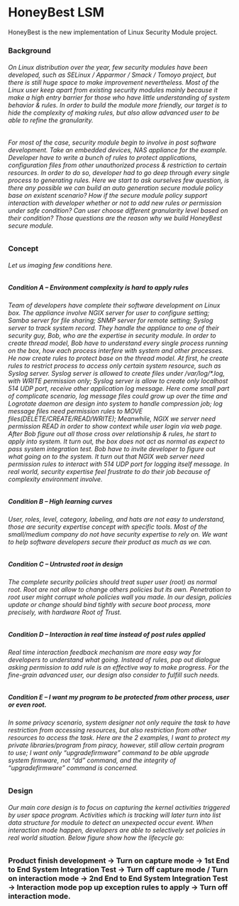 # HoneyBest LSM
HoneyBest is the new implementation of Linux Security Module project. 
### Background
###### On Linux distribution over the year, few security modules have been developed, such as SELinux / Apparmor / Smack / Tomoyo project, but there is still huge space to make improvement nevertheless. Most of the Linux user keep apart from existing security modules mainly because it make a high entry barrier for those who have little understanding of system behavior & rules. In order to build the module more friendly, our target is to hide the complexity of making rules, but also allow advanced user to be able to refine the granularity. 
###### For most of the case, security module begin to involve in post software development. Take an embedded devices, NAS appliance for the example. Developer have to write a bunch of rules to protect applications, configuration files from other unauthorized process & restriction to certain resources. In order to do so, developer had to go deep through every single process to generating rules. Here we start to ask ourselves few question, is there any possible we can build an auto generation secure module policy base on existent scenario? How if the secure module policy support interaction with developer whether or not to add new rules or permission under safe condition? Can user choose different granularity level based on their condition? Those questions are the reason why we build HoneyBest secure module.
### Concept
###### Let us imaging few conditions here. 
##### Condition A – Environment complexity is hard to apply rules
###### Team of developers have complete their software development on Linux box. The appliance involve NGIX server for user to configure setting; Samba server for file sharing; SNMP server for remote setting; Syslog server to track system record. They handle the appliance to one of their security guy, Bob, who are the expertise in security module. In order to create thread model, Bob have to understand every single process running on the box, how each process interfere with system and other processes. He now create rules to protect base on the thread model. At first, he create rules to restrict process to access only certain system resource, such as Syslog server. Syslog server is allowed to create files under /var/log/*.log, with WRITE permission only; Syslog server is allow to create only localhost 514 UDP port, receive other application log message. Here come small part of complicate scenario, log message files could grow up over the time and Logrotate daemon are design into system to handle compression job; log message files need permission rules to MOVE files(DELETE/CREATE/READ/WRITE); Meanwhile, NGIX we server need permission READ in order to show context while user login via web page. After Bob figure out all those cross over relationship & rules, he start to apply into system. It turn out, the box does not act as normal as expect to pass system integration test. Bob have to invite developer to figure out what going on to the system. It turn out that NGIX web server need permission rules to interact with 514 UDP port for logging itself message. In real world, security expertise feel frustrate to do their job because of complexity environment involve.
##### Condition B – High learning curves
###### User, roles, level, category, labeling, and hats are not easy to understand, those are security expertise concept with specific tools. Most of the small/medium company do not have security expertise to rely on. We want to help software developers secure their product as much as we can.
##### Condition C – Untrusted root in design
###### The complete security policies should treat super user (root) as normal root. Root are not allow to change others policies but its own. Penetration to root user might corrupt whole policies wall you made. In our design, policies update or change should bind tightly with secure boot process, more precisely, with hardware Root of Trust.
##### Condition D – Interaction in real time instead of post rules applied
###### Real time interaction feedback mechanism are more easy way for developers to understand what going. Instead of rules, pop out dialogue asking permission to add rule is an effective way to make progress. For the fine-grain advanced user, our design also consider to fulfill such needs.
##### Condition E – I want my program to be protected from other process, user or even root.
###### In some privacy scenario, system designer not only require the task to have restriction from accessing resources, but also restriction from other resources to access the task. Here are the 2 examples, I want to protect my private libraries/program from piracy, however, still allow certain program to use; I want only “upgradefirmware” command to be able upgrade system firmware, not “dd” command, and the integrity of “upgradefirmware” command is concerned. 
### Design
###### Our main core design is to focus on capturing the kernel activities triggered by user space program. Activities which is tracking will later turn into list data structure for module to detect an unexpected occur event. When interaction mode happen, developers are able to selectively set policies in real world situation. Below figure show how the lifecycle go:
### Product finish development -> Turn on capture mode -> 1st End to End System Integration Test -> Turn off capture mode / Turn on interaction mode -> 2nd End to End System Integration Test -> Interaction mode pop up exception rules to apply -> Turn off interaction mode.
